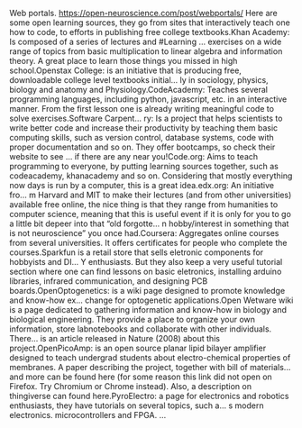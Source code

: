 Web portals. https://open-neuroscience.com/post/webportals/
Here are some open learning sources, they go from sites that interactively teach one how to code, to efforts in publishing free college textbooks.Khan Academy: Is composed of a series of lectures and #Learning ...
 exercises on a wide range of topics from basic multiplication to linear algebra and information theory. A great place to learn those things you missed in high school.Openstax College: is an initiative that is producing free, downloadable college level textbooks initial...
ly in sociology, physics, biology and anatomy and Physiology.CodeAcademy: Teaches several programming languages, including python, javascript, etc. in an interactive manner. From the first lesson one is already writing meaningful code to solve exercises.Software Carpent...
ry: Is a project that helps scientists to write better code and increase their productivity by teaching them basic computing skills, such as version control, database systems, code with proper documentation and so on. They offer bootcamps, so check their website to see ...
if there are any near you!Code.org: Aims to teach programming to everyone, by putting learning sources together, such as codeacademy, khanacademy and so on. Considering that mostly everything now days is run by a computer, this is a great idea.edx.org: An initiative fro...
m Harvard and MIT to make their lectures (and from other universities) available free online, the nice thing is that they range from humanities to computer science, meaning that this is useful event if it is only for you to go a little bit depeer into that “old forgotte...
n hobby/interest in something that is not neuroscience” you once had.Coursera: Aggregates online courses from several universities. It offers certificates for people who complete the courses.Sparkfun is a retail store that sells eletronic components for hobbyists and DI...
Y enthusiasts. But they also keep a very useful tutorial section where one can find lessons on basic eletronics, installing arduino libraries, infrared communication, and designing PCB boards.OpenOptogenetics: is a wiki page designed to promote knowledge and know-how ex...
change for optogenetic applications.Open Wetware wiki is a page dedicated to gathering information and know-how in biology and biological engineering. They provide a place to organize your own information, store labnotebooks and collaborate with other individuals. There...
 is an article released in Nature (2008) about this project.OpenPicoAmp: is an open source planar lipid bilayer amplifier designed to teach undergrad students about electro-chemical properties of membranes. A paper describing the project, together with bill of materials...
 and more can be found here (for some reason this link did not open on Firefox. Try Chromium or Chrome instead). Also, a description on thingiverse can found here.PyroElectro: a page for electronics and robotics enthusiasts, they have tutorials on several topics, such a...
s modern electronics. microcontrollers and FPGA. ...
